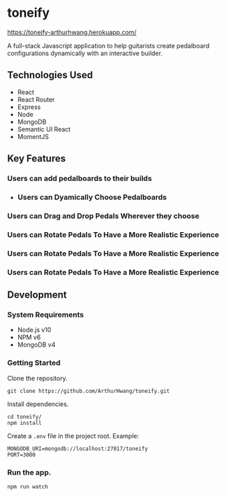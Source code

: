 # toneify

https://toneify-arthurhwang.herokuapp.com/

A full-stack Javascript application to help guitarists create pedalboard configurations dynamically with an interactive builder.

## Technologies Used
- React
- React Router
- Express
- Node
- MongoDB
- Semantic UI React
- MomentJS

## Key Features

### Users can add pedalboards to their builds

- ### Users can Dyamically Choose Pedalboards

### Users can Drag and Drop Pedals Wherever they choose

### Users can Rotate Pedals To Have a More Realistic Experience

### Users can Rotate Pedals To Have a More Realistic Experience

### Users can Rotate Pedals To Have a More Realistic Experience


## Development

### System Requirements
- Node.js v10
- NPM v6
- MongoDB v4

### Getting Started

Clone the repository.
```
git clone https://github.com/ArthurHwang/toneify.git
```

Install dependencies.
```
cd toneify/
npm install
```

Create a `.env` file in the project root.  Example:
```
MONGODB_URI=mongodb://localhost:27017/toneify
PORT=3000
```

### Run the app.
```
npm run watch
```
